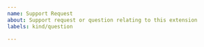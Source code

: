 ```yaml
---
name: Support Request
about: Support request or question relating to this extension
labels: kind/question

---
```


<!--
STOP -- PLEASE READ!

GitHub is not the right place for support requests.

If you're looking for help, please post your question on the [Kubernetes Slack](http://slack.k8s.io/) ([#gardener](https://kubernetes.slack.com/messages/gardener) channel) or join our [weekly meetings](https://github.com/gardener/documentation/blob/master/CONTRIBUTING.md#weekly-meeting).
-->
